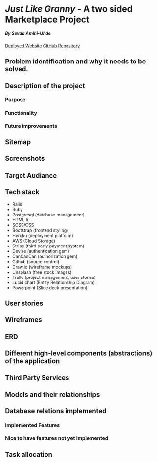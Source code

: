 # *Just Like Granny* - A two sided Marketplace Project
##### By Sevda Amini-Uhde

[Deployed Website](-)
[GitHub Repository](-)

## Problem identification and why it needs to be solved.

## Description of the project

### Purpose

### Functionality

### Future improvements

## Sitemap

## Screenshots

## Target Audiance

## Tech stack

* Rails
* Ruby
* Postgresql (database management)
* HTML 5
* SCSS/CSS
* Bootstrap (frontend styling)
* Heroku (deployment platform)
* AWS (Cloud Storage)
* Stripe (third party payment system)
* Devise (authentication gem)
* CanCanCan (authorization gem)
* Github (source control)
* Draw.io (wireframe mockups)
* Unsplash (free stock images)
* Trello (project management, user stories)
* Lucid chart (Entity Relationship Diagram)
* Powerpoint (Slide deck presentation)

## User stories

## Wireframes

## ERD

## Different high-level components (abstractions) of the application

## Third Party Services

## Models and their relationships

## Database relations implemented

### Implemented Features
### Nice to have features not yet implemented

## Task allocation
